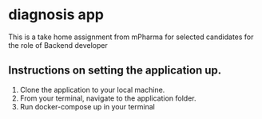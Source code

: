 # diagnosis app
This is a take home assignment from mPharma for selected candidates for the role of Backend developer

## Instructions on setting the application up.
1. Clone the application to your local machine.
2. From your terminal, navigate to the application folder.
3. Run docker-compose up in your terminal
